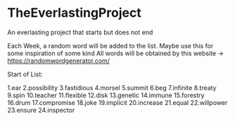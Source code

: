 # TheEverlastingProject
An everlasting project that starts but does not end

Each Week, a random word will be added to the list. Maybe use this for some inspiration of some kind
All words will be obtained by this website -> https://randomwordgenerator.com/

Start of List:

1.ear
2.possibility
3.fastidious
4.morsel
5.summit
6.beg
7.infinite
8.treaty
9.spin
10.teacher
11.flexible
12.disk
13.genetic
14.immune
15.forestry
16.drum
17.compromise
18.joke
19.implicit
20.increase
21.equal
22.willpower
23.ensure
24.inspector


